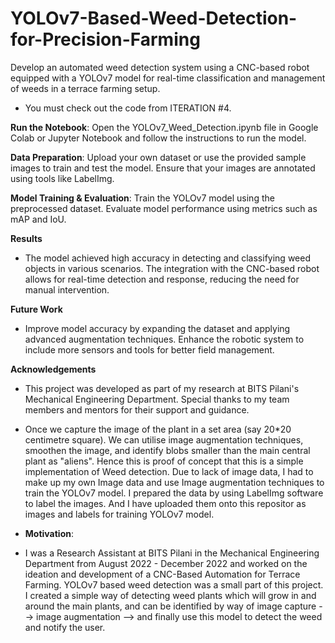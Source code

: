 # YOLOv7-Based-Weed-Detection-for-Precision-Farming
Develop an automated weed detection system using a CNC-based robot equipped with a YOLOv7 model for real-time classification and management of weeds in a terrace farming setup.
- You must check out the code from ITERATION #4.

**Run the Notebook**: 
Open the YOLOv7_Weed_Detection.ipynb file in Google Colab or Jupyter Notebook and follow the instructions to run the model.

**Data Preparation**:
Upload your own dataset or use the provided sample images to train and test the model.
Ensure that your images are annotated using tools like LabelImg.

**Model Training & Evaluation**:
Train the YOLOv7 model using the preprocessed dataset.
Evaluate model performance using metrics such as mAP and IoU.

**Results**
- The model achieved high accuracy in detecting and classifying weed objects in various scenarios. The integration with the CNC-based robot allows for real-time detection and response, reducing the need for manual intervention.

**Future Work**
- Improve model accuracy by expanding the dataset and applying advanced augmentation techniques.
Enhance the robotic system to include more sensors and tools for better field management.

**Acknowledgements**
- This project was developed as part of my research at BITS Pilani's Mechanical Engineering Department. Special thanks to my team members and mentors for their support and guidance.

- Once we capture the image of the plant in a set area (say 20*20 centimetre square). We can utilise image augmentation techniques, smoothen the image, and identify blobs smaller than the main central plant as "aliens". Hence this is proof of concept that this is a simple implementation of Weed detection. Due to lack of image data, I had to make up my own Image data and use Image augmentation techniques to train the YOLOv7 model. I prepared the data by using LabelImg software to label the images. And I have uploaded them onto this repositor as images and labels for training YOLOv7 model.

- **Motivation**:
- I was a Research Assistant at BITS Pilani in the Mechanical Engineering Department from August 2022 - December 2022 and worked on the ideation and development of a CNC-Based Automation for Terrace Farming.
YOLOv7 based weed detection was a small part of this project. I created a simple way of detecting weed plants which will grow in and around the main plants, and can be identified by way of image capture --> image augmentation --> and finally use this model to detect the weed and notify the user.
